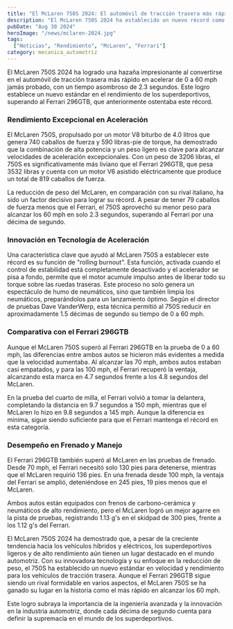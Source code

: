 ```yaml
---
title: "El McLaren 750S 2024: El automóvil de tracción trasera más rápido en acelerar de 0 a 60 mph jamás probado"
description: "El McLaren 750S 2024 ha establecido un nuevo récord como el automóvil de tracción trasera más rápido en acelerar de 0 a 60 mph, superando al Ferrari 296GTB con un tiempo impresionante de 2.3 segundos."
pubDate: "Aug 30 2024"
heroImage: "/news/mclaren-2024.jpg"
tags:
  ["Noticias", "Rendimiento", "McLaren", "Ferrari"]
category: mecanica_automotriz
---
```


El McLaren 750S 2024 ha logrado una hazaña impresionante al convertirse en el automóvil de tracción trasera más rápido en acelerar de 0 a 60 mph jamás probado, con un tiempo asombroso de 2.3 segundos. Este logro establece un nuevo estándar en el rendimiento de los superdeportivos, superando al Ferrari 296GTB, que anteriormente ostentaba este récord.

### Rendimiento Excepcional en Aceleración

El McLaren 750S, propulsado por un motor V8 biturbo de 4.0 litros que genera 740 caballos de fuerza y 590 libras-pie de torque, ha demostrado que la combinación de alta potencia y un peso ligero es clave para alcanzar velocidades de aceleración excepcionales. Con un peso de 3206 libras, el 750S es significativamente más liviano que el Ferrari 296GTB, que pesa 3532 libras y cuenta con un motor V6 asistido eléctricamente que produce un total de 819 caballos de fuerza.

La reducción de peso del McLaren, en comparación con su rival italiano, ha sido un factor decisivo para lograr su récord. A pesar de tener 79 caballos de fuerza menos que el Ferrari, el 750S aprovechó su menor peso para alcanzar los 60 mph en solo 2.3 segundos, superando al Ferrari por una décima de segundo.

### Innovación en Tecnología de Aceleración

Una característica clave que ayudó al McLaren 750S a establecer este récord es su función de "rolling burnout". Esta función, activada cuando el control de estabilidad está completamente desactivado y el acelerador se pisa a fondo, permite que el motor acumule impulso antes de liberar todo su torque sobre las ruedas traseras. Este proceso no solo genera un espectáculo de humo de neumáticos, sino que también limpia los neumáticos, preparándolos para un lanzamiento óptimo. Según el director de pruebas Dave VanderWerp, esta técnica permitió al 750S reducir en aproximadamente 1.5 décimas de segundo su tiempo de 0 a 60 mph.

### Comparativa con el Ferrari 296GTB

Aunque el McLaren 750S superó al Ferrari 296GTB en la prueba de 0 a 60 mph, las diferencias entre ambos autos se hicieron más evidentes a medida que la velocidad aumentaba. Al alcanzar las 70 mph, ambos autos estaban casi empatados, y para las 100 mph, el Ferrari recuperó la ventaja, alcanzando esta marca en 4.7 segundos frente a los 4.8 segundos del McLaren.

En la prueba del cuarto de milla, el Ferrari volvió a tomar la delantera, completando la distancia en 9.7 segundos a 150 mph, mientras que el McLaren lo hizo en 9.8 segundos a 145 mph. Aunque la diferencia es mínima, sigue siendo suficiente para que el Ferrari mantenga el récord en esta categoría.

### Desempeño en Frenado y Manejo

El Ferrari 296GTB también superó al McLaren en las pruebas de frenado. Desde 70 mph, el Ferrari necesitó solo 130 pies para detenerse, mientras que el McLaren requirió 136 pies. En una frenada desde 100 mph, la ventaja del Ferrari se amplió, deteniéndose en 245 pies, 19 pies menos que el McLaren.

Ambos autos están equipados con frenos de carbono-cerámica y neumáticos de alto rendimiento, pero el McLaren logró un mejor agarre en la pista de pruebas, registrando 1.13 g's en el skidpad de 300 pies, frente a los 1.12 g's del Ferrari.

El McLaren 750S 2024 ha demostrado que, a pesar de la creciente tendencia hacia los vehículos híbridos y eléctricos, los superdeportivos ligeros y de alto rendimiento aún tienen un lugar destacado en el mundo automotriz. Con su innovadora tecnología y su enfoque en la reducción de peso, el 750S ha establecido un nuevo estándar en velocidad y rendimiento para los vehículos de tracción trasera. Aunque el Ferrari 296GTB sigue siendo un rival formidable en varios aspectos, el McLaren 750S se ha ganado su lugar en la historia como el más rápido en alcanzar los 60 mph.

Este logro subraya la importancia de la ingeniería avanzada y la innovación en la industria automotriz, donde cada décima de segundo cuenta para definir la supremacía en el mundo de los superdeportivos.
